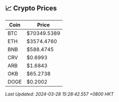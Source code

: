 ## 📈 Crypto Prices

| Coin | Price |
| ---- | ----- |
| BTC | $70349.5389 |
| ETH | $3574.4760 |
| BNB | $588.4745 |
| CRV | $0.6993 |
| ARB | $1.6843 |
| OKB | $65.2738 |
| DOGE | $0.2002 |

_Last Updated: 2024-03-28 15:28:42.557 +0800 HKT_